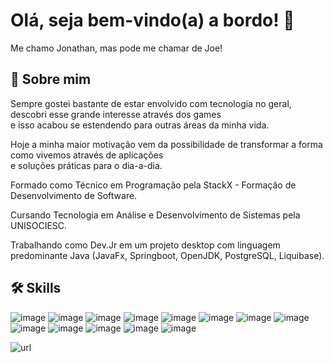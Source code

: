 
# Olá, seja bem-vindo(a) a bordo! 👋

Me chamo Jonathan, mas pode me chamar de Joe!



## 🚀 Sobre mim

Sempre gostei bastante de estar envolvido com tecnologia no geral, descobri esse grande interesse através dos games     
e isso acabou se estendendo para outras áreas da minha vida.

Hoje a minha maior motivação vem da possibilidade de transformar a forma como vivemos através de aplicações    
e soluções práticas para o dia-a-dia.   

Formado como Técnico em Programação pela StackX - Formação de Desenvolvimento de Software.  

Cursando Tecnologia em Análise e Desenvolvimento de Sistemas pela UNISOCIESC.

Trabalhando como Dev.Jr em um projeto desktop com linguagem predominante Java (JavaFx, Springboot, OpenJDK, PostgreSQL, Liquibase).

## 🛠 Skills

![image](https://img.shields.io/badge/JavaScript-323330?style=for-the-badge&logo=javascript&logoColor=F7DF1E)
![image](https://img.shields.io/badge/CSS3-1572B6?style=for-the-badge&logo=css3&logoColor=white)
![image](https://img.shields.io/badge/OpenJDK-ED8B00?style=for-the-badge&logo=openjdk&logoColor=white)
![image](https://img.shields.io/badge/json-5E5C5C?style=for-the-badge&logo=json&logoColor=white)
![image](https://img.shields.io/badge/Eclipse-2C2255?style=for-the-badge&logo=eclipse&logoColor=white)
![image](https://img.shields.io/badge/VSCode-0078D4?style=for-the-badge&logo=visual%20studio%20code&logoColor=white)
![image](https://img.shields.io/badge/IntelliJ_IDEA-000000.svg?style=for-the-badge&logo=intellij-idea&logoColor=white)
![image](https://img.shields.io/badge/Spring-6DB33F?style=for-the-badge&logo=spring&logoColor=white)
![image](https://img.shields.io/badge/Spring_Boot-F2F4F9?style=for-the-badge&logo=spring-boot)
![image](https://img.shields.io/badge/React-20232A?style=for-the-badge&logo=react&logoColor=61DAFB)
![image](https://img.shields.io/badge/Vue.js-35495E?style=for-the-badge&logo=vuedotjs&logoColor=4FC08D)
![image](https://img.shields.io/badge/AngularJS-E23237?style=for-the-badge&logo=angularjs&logoColor=white)
![image](https://img.shields.io/badge/PostgreSQL-316192?style=for-the-badge&logo=postgresql&logoColor=white)


![url](https://github-readme-stats.vercel.app/api?username=jonathanrichardss)


